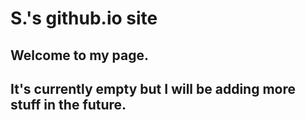 # S.'s github.io site
## Welcome to my page.
## It's currently empty but I will be adding more stuff in the future.
